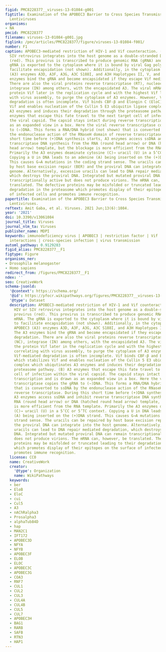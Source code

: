 ```yaml
---
figid: PMC8228377__viruses-13-01084-g001
figtitle: Examination of the APOBEC3 Barrier to Cross Species Transmission of Primate
  Lentiviruses
organisms:
- NA
pmcid: PMC8228377
filename: viruses-13-01084-g001.jpg
figlink: /pmc/articles/PMC8228377/figure/viruses-13-01084-f001/
number: F1
caption: APOBEC3-mediated restriction of HIV-1 and Vif counteraction. (A) An HIV or
  SIV retrovirus integrates into the host genome as a double-stranded DNA provirus
  (red). This provirus is transcribed to produce genomic RNA (gRNA) and mRNA. The
  gRNA is exported to the cytoplasm where it is bound by viral Gag polyprotein to
  facilitate encapsidation (not shown). Additionally, in the cytoplasm are the APOBEC3
  (A3) enzymes A3D, A3F, A3G, A3C S188I, and A3H Haplotypes II, V, and VII. The A3
  enzymes bind the gRNA and become encapsidated if they escape Vif mediated degradation.
  There are also the viral proteins reverse transcriptase (RT), nucleocapsid (NC),
  integrase (IN) among others, with the encapsidated A3. The viral mRNA produces the
  protein Vif later in the replication cycle and with the highest Vif levels correlating
  with virus assembly, to purge the cytoplasm of A3 enzymes. However, Vif-mediated
  degradation is often incomplete. Vif binds CBF-β and Elongin C (EloC) which stabilizes
  Vif and enables nucleation of the Cullin 5 E3 ubiquitin ligase complex which ubiqutinates
  A3 enzymes and induces their degradation through the proteasome pathway. (B) A3
  enzymes that escape this fate travel to the next target cell of infection within
  the viral capsid. The capsid stays intact during reverse transcription and is drawn
  as an expanded view in a box. Here the viral reverse transcriptase copies the gRNA
  to (−)DNA. This forms a RNA/DNA hybrid (not shown) that is converted to ssDNA by
  the endonuclease action of the RNaseH domain of reverse transcriptase. During this
  short time before (+)DNA synthesis starts, A3 enzymes access ssDNA and inhibit reverse
  transcriptase DNA synthesis from the RNA (round head arrow) or DNA (hatched round
  head arrow) template, but the blockage is more efficient from the RNA template.
  Primarily the A3 enzymes deaminate cytosine (C)→ uracil (U) in a 5’CC or 5’TC context.
  Copying a U in DNA leads to an adenine (A) being inserted on the (+)DNA strand.
  This causes G→A mutations in the coding strand sense. The uracils can be repaired
  by host base excision repair (BER) and the proviral DNA can integrate into the host
  genome. Alternatively, excessive uracils can lead to DNA repair mediated degradation,
  which destroys the proviral DNA. Integrated but mutated proviral DNA can remain
  transcriptionally active but does not produce virions. The mRNA can, however, be
  translated. The defective proteins may be misfolded or truncated leading to their
  degradation in the proteasome which promotes display of their epitopes on the surface
  of infected cells and promotes immune recognition.
papertitle: Examination of the APOBEC3 Barrier to Cross Species Transmission of Primate
  Lentiviruses.
reftext: Amit Gaba, et al. Viruses. 2021 Jun;13(6):1084.
year: '2021'
doi: 10.3390/v13061084
journal_title: Viruses
journal_nlm_ta: Viruses
publisher_name: MDPI
keywords: immunodeficiency virus | APOBEC3 | restriction factor | Vif | protein-protein
  interactions | cross-species infection | virus transmission
automl_pathway: 0.9129283
figid_alias: PMC8228377__F1
figtype: Figure
organisms_ner:
- Drosophila melanogaster
- Homo sapiens
redirect_from: /figures/PMC8228377__F1
ndex: ''
seo: CreativeWork
schema-jsonld:
  '@context': https://schema.org/
  '@id': https://pfocr.wikipathways.org/figures/PMC8228377__viruses-13-01084-g001.html
  '@type': Dataset
  description: APOBEC3-mediated restriction of HIV-1 and Vif counteraction. (A) An
    HIV or SIV retrovirus integrates into the host genome as a double-stranded DNA
    provirus (red). This provirus is transcribed to produce genomic RNA (gRNA) and
    mRNA. The gRNA is exported to the cytoplasm where it is bound by viral Gag polyprotein
    to facilitate encapsidation (not shown). Additionally, in the cytoplasm are the
    APOBEC3 (A3) enzymes A3D, A3F, A3G, A3C S188I, and A3H Haplotypes II, V, and VII.
    The A3 enzymes bind the gRNA and become encapsidated if they escape Vif mediated
    degradation. There are also the viral proteins reverse transcriptase (RT), nucleocapsid
    (NC), integrase (IN) among others, with the encapsidated A3. The viral mRNA produces
    the protein Vif later in the replication cycle and with the highest Vif levels
    correlating with virus assembly, to purge the cytoplasm of A3 enzymes. However,
    Vif-mediated degradation is often incomplete. Vif binds CBF-β and Elongin C (EloC)
    which stabilizes Vif and enables nucleation of the Cullin 5 E3 ubiquitin ligase
    complex which ubiqutinates A3 enzymes and induces their degradation through the
    proteasome pathway. (B) A3 enzymes that escape this fate travel to the next target
    cell of infection within the viral capsid. The capsid stays intact during reverse
    transcription and is drawn as an expanded view in a box. Here the viral reverse
    transcriptase copies the gRNA to (−)DNA. This forms a RNA/DNA hybrid (not shown)
    that is converted to ssDNA by the endonuclease action of the RNaseH domain of
    reverse transcriptase. During this short time before (+)DNA synthesis starts,
    A3 enzymes access ssDNA and inhibit reverse transcriptase DNA synthesis from the
    RNA (round head arrow) or DNA (hatched round head arrow) template, but the blockage
    is more efficient from the RNA template. Primarily the A3 enzymes deaminate cytosine
    (C)→ uracil (U) in a 5’CC or 5’TC context. Copying a U in DNA leads to an adenine
    (A) being inserted on the (+)DNA strand. This causes G→A mutations in the coding
    strand sense. The uracils can be repaired by host base excision repair (BER) and
    the proviral DNA can integrate into the host genome. Alternatively, excessive
    uracils can lead to DNA repair mediated degradation, which destroys the proviral
    DNA. Integrated but mutated proviral DNA can remain transcriptionally active but
    does not produce virions. The mRNA can, however, be translated. The defective
    proteins may be misfolded or truncated leading to their degradation in the proteasome
    which promotes display of their epitopes on the surface of infected cells and
    promotes immune recognition.
  license: CC0
  name: CreativeWork
  creator:
    '@type': Organization
    name: WikiPathways
  keywords:
  - ber
  - EloB
  - EloC
  - cui
  - Cul5
  - A3
  - nAChRalpha3
  - Prosalpha3
  - alphaTub84D
  - hap
  - MAN2C1
  - IFT172
  - APOBEC3D
  - NFYA
  - NFYB
  - APOBEC3F
  - ELOB
  - ELOC
  - APOBEC3C
  - APOBEC3G
  - COA3
  - RNF7
  - CUL1
  - CUL2
  - CUL3
  - CUL4A
  - CUL4B
  - CUL5
  - CUL7
  - APOBEC3H
  - BAG1
  - RARB
  - SAFB
  - RTN3
  - HAP1
---
```

